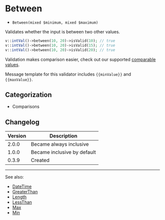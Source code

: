 # Between

- `Between(mixed $minimum, mixed $maximum)`

Validates whether the input is between two other values.

```php
v::intVal()->between(10, 20)->isValid(10); // true
v::intVal()->between(10, 20)->isValid(15); // true
v::intVal()->between(10, 20)->isValid(20); // true
```

Validation makes comparison easier, check out our supported
[comparable values](../07-comparable-values.md).

Message template for this validator includes `{{minValue}}` and `{{maxValue}}`.

## Categorization

- Comparisons

## Changelog

Version | Description
--------|-------------
  2.0.0 | Became always inclusive
  1.0.0 | Became inclusive by default
  0.3.9 | Created

***
See also:

- [DateTime](DateTime.md)
- [GreaterThan](GreaterThan.md)
- [Length](Length.md)
- [LessThan](LessThan.md)
- [Max](Max.md)
- [Min](Min.md)
